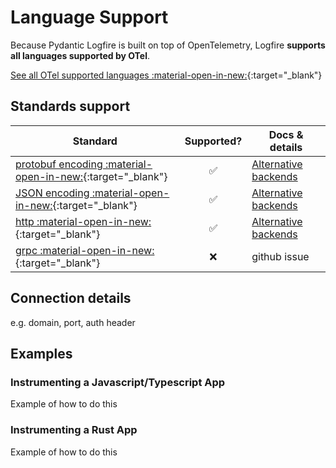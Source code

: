 # Language Support

Because Pydantic Logfire is built on top of OpenTelemetry, Logfire **supports all languages supported by OTel**.

[See all OTel supported languages :material-open-in-new:](https://opentelemetry.io/docs/languages/){:target="_blank"}

## Standards support

| Standard | Supported?  | Docs &amp; details |
|---|:---:|---|
| [protobuf encoding :material-open-in-new:](https://protobuf.dev/programming-guides/encoding/){:target="_blank"} |  ✅  | [Alternative backends](../advanced/alternative-backends.md) |
| [JSON encoding :material-open-in-new:](https://www.json.org/json-en.html){:target="_blank"} |  ✅  | [Alternative backends](../advanced/alternative-backends.md) |
| [http :material-open-in-new:](https://www.cloudflare.com/en-gb/learning/ddos/glossary/hypertext-transfer-protocol-http/){:target="_blank"} |  ✅  | [Alternative backends](../advanced/alternative-backends.md) |
| [grpc :material-open-in-new:](https://grpc.io/){:target="_blank"} |  ❌  | github issue |


## Connection details
e.g. domain, port, auth header


## Examples

### Instrumenting a Javascript/Typescript App

Example of how to do this

### Instrumenting a Rust App

Example of how to do this
